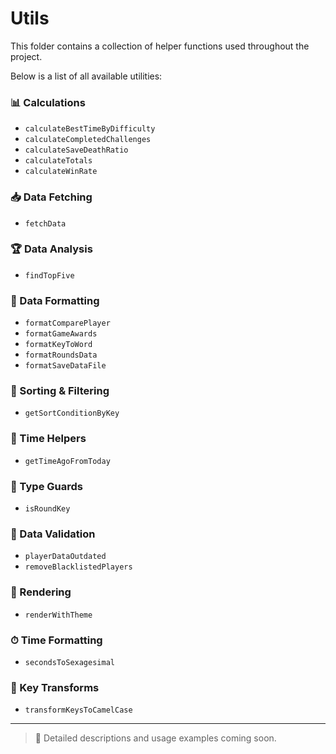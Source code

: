 # Utils

This folder contains a collection of helper functions used throughout the project.

Below is a list of all available utilities:

### 📊 Calculations

- `calculateBestTimeByDifficulty`
- `calculateCompletedChallenges`
- `calculateSaveDeathRatio`
- `calculateTotals`
- `calculateWinRate`

### 📥 Data Fetching

- `fetchData`

### 🏆 Data Analysis

- `findTopFive`

### 🧩 Data Formatting

- `formatComparePlayer`
- `formatGameAwards`
- `formatKeyToWord`
- `formatRoundsData`
- `formatSaveDataFile`

### 🔢 Sorting & Filtering

- `getSortConditionByKey`

### 📅 Time Helpers

- `getTimeAgoFromToday`

### 🧠 Type Guards

- `isRoundKey`

### 🔄 Data Validation

- `playerDataOutdated`
- `removeBlacklistedPlayers`

### 🎨 Rendering

- `renderWithTheme`

### ⏱ Time Formatting

- `secondsToSexagesimal`

### 🧼 Key Transforms

- `transformKeysToCamelCase`

---

> 📌 Detailed descriptions and usage examples coming soon.
